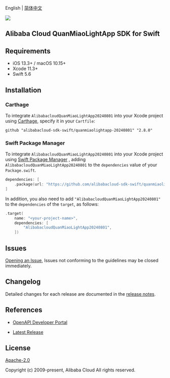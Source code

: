 English | [简体中文](README-CN.md)

![](https://aliyunsdk-pages.alicdn.com/icons/AlibabaCloud.svg)

## Alibaba Cloud QuanMiaoLightApp SDK for Swift

## Requirements

- iOS 13.3+ / macOS 10.15+
- Xcode 11.3+
- Swift 5.6

## Installation

### Carthage

To integrate `AlibabacloudQuanMiaoLightApp20240801` into your Xcode project using [Carthage](https://github.com/Carthage/Carthage), specify it in your `Cartfile`:

```ogdl
github "alibabacloud-sdk-swift/quanmiaolightapp-20240801" "2.8.0"
```

### Swift Package Manager

To integrate `AlibabacloudQuanMiaoLightApp20240801` into your Xcode project using [Swift Package Manager](https://swift.org/package-manager/) , adding `AlibabacloudQuanMiaoLightApp20240801` to the `dependencies` value of your `Package.swift`.

```swift
dependencies: [
    .package(url: "https://github.com/alibabacloud-sdk-swift/quanmiaolightapp-20240801.git", from: "2.8.0")
]
```

In addition, you also need to add `"AlibabacloudQuanMiaoLightApp20240801"` to the `dependencies` of the `target`, as follows:

```swift
.target(
    name: "<your-project-name>",
    dependencies: [
        "AlibabacloudQuanMiaoLightApp20240801",
    ])
```

## Issues

[Opening an Issue](https://github.com/alibabacloud-sdk-swift/quanmiaolightapp-20240801/issues/new), Issues not conforming to the guidelines may be closed immediately.

## Changelog

Detailed changes for each release are documented in the [release notes](./ChangeLog.txt).

## References

* [OpenAPI Developer Portal](https://next.api.alibabacloud.com/home)
- [Latest Release](https://github.com/alibabacloud-sdk-swift/quanmiaolightapp-20240801)

## License

[Apache-2.0](http://www.apache.org/licenses/LICENSE-2.0)

Copyright (c) 2009-present, Alibaba Cloud All rights reserved.
